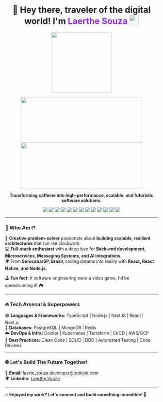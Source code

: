<h1 align='center'>🚀 Hey there, traveler of the digital world! I'm <span style='color:#8A2BE2;'>Laerthe Souza</span> <img src="https://media.giphy.com/media/hvRJCLFzcasrR4ia7z/giphy.gif" width="30"></h1>

<p align='center'>
  <img src="https://media.giphy.com/media/QTfX9Ejfra3ZmNxh6B/giphy.gif" width="200" height="200">
</p>

<p align='center'>
  <img src='https://github-readme-stats.vercel.app/api?username=laerthe-souza&show_icons=true&count_private=true&theme=tokyonight' height="150" width='400'/>
  <img src='https://github-readme-streak-stats.herokuapp.com/?user=laerthe-souza&theme=tokyonight' height="150" width='400'/>
</p>

<p align='center'>
  <b>Transforming caffeine into high-performance, scalable, and futuristic software solutions.</b>
</p>

<div align='center' style='margin: 0 auto; max-width: 600px;'>
  <img src='https://img.shields.io/badge/TypeScript-3178C6?style=flat&logo=typescript&logoColor=white'/>
  <img src='https://img.shields.io/badge/Node.js-339933?style=flat&logo=node.js&logoColor=white'/>
  <img src='https://img.shields.io/badge/NestJS-E0234E?style=flat&logo=nestjs&logoColor=white'/>
  <img src='https://img.shields.io/badge/React-61DAFB?style=flat&logo=react&logoColor=black'/>
  <img src='https://img.shields.io/badge/Next.js-000000?style=flat&logo=next.js&logoColor=white'/>
  <img src='https://img.shields.io/badge/PostgreSQL-4169E1?style=flat&logo=postgresql&logoColor=white'/>
  <img src='https://img.shields.io/badge/MongoDB-47A248?style=flat&logo=mongodb&logoColor=white'/>
  <img src='https://img.shields.io/badge/Redis-DC382D?style=flat&logo=redis&logoColor=white'/>
  <img src='https://img.shields.io/badge/RabbitMQ-FF6600?style=flat&logo=rabbitmq&logoColor=white'/>
  <img src='https://img.shields.io/badge/Docker-2496ED?style=flat&logo=docker&logoColor=white'/>
  <img src='https://img.shields.io/badge/Kubernetes-326CE5?style=flat&logo=kubernetes&logoColor=white'/>
  <img src='https://img.shields.io/badge/Terraform-623CE4?style=flat&logo=terraform&logoColor=white'/>
  <img src='https://img.shields.io/badge/AWS-232F3E?style=flat&logo=amazon-aws&logoColor=white'/>
</div>

---

### 🎨 Who Am I?

🧠 **Creative problem-solver** passionate about **building scalable, resilient architectures** that run like clockwork.<br>
💻 **Full-stack enthusiast** with a deep love for **Back-end development, Microservices, Messaging Systems, and AI integrations**.<br>
🌍 From **Sorocaba/SP, Brazil**, coding dreams into reality with **React, React Native, and Node.js**.<br>

🕹️ **Fun fact:** If software engineering were a video game, I'd be speedrunning it! 🎮

---

### 🔥 Tech Arsenal & Superpowers

🟣 **Languages & Frameworks:** TypeScript | Node.js | NestJS | React | Next.js <br>
💾 **Databases:** PostgreSQL | MongoDB | Redis <br>
☁️ **DevOps & Infra:** Docker | Kubernetes | Terraform | CI/CD | AWS/GCP <br>
💎 **Best Practices:** Clean Code | SOLID | DDD | Automated Testing | Code Reviews <br>

---

### 🌐 Let's Build The Future Together!

📩 **Email:** [laerte_souza.developer@outlook.com](mailto:laerte_souza.developer@outlook.com) <br>
🌍 **LinkedIn:** [Laerthe Souza](https://www.linkedin.com/in/laerthe-souza/)

---

⭐ **Enjoyed my work? Let's connect and build something incredible! 🚀**